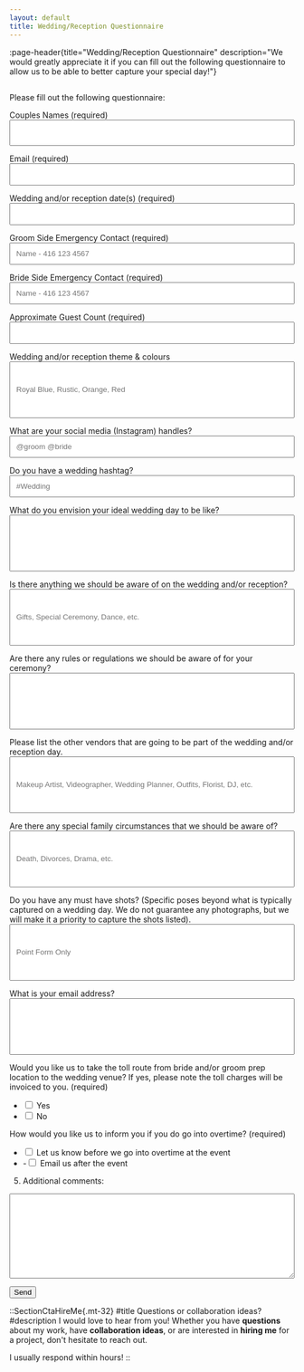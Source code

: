 ```yaml
---
layout: default
title: Wedding/Reception Questionnaire
---
```


:page-header{title="Wedding/Reception Questionnaire" description="We would greatly appreciate it if you can fill out the following questionnaire to allow us to be able to better capture your special day!"}

##

<form
  action="https://formspree.io/f/mdovqaql"
  method="POST"
>

Please fill out the following questionnaire:

Couples Names (required)
<input type="text" name="name" style="color: black; height: 46px; width: 100%; padding: 10px;" aria-required="true">

Email (required)
<input type="email" name="email" style="color: black; width: 100%; padding: 10px;" aria-required="true">

Wedding and/or reception date(s) (required)
<input type="email" name="email" style="color: black; width: 100%; padding: 10px;" aria-required="true">

Groom Side Emergency Contact (required)
<input type="email" name="email" style="color: black; width: 100%; padding: 10px;" placeholder="Name - 416 123 4567" aria-required="true">

Bride Side Emergency Contact (required)
<input type="email" name="email" style="color: black; width: 100%; padding: 10px;" placeholder="Name - 416 123 4567" aria-required="true">

Approximate Guest Count (required)
<input type="email" name="email" style="color: black; width: 100%; padding: 10px;" aria-required="true">

Wedding and/or reception theme & colours
<input type="email" name="email" style="color: black; width: 100%; padding: 10px; height: 100px;"  placeholder="Royal Blue, Rustic, Orange, Red">

What are your social media (Instagram) handles?
<input type="email" name="email" style="color: black; width: 100%; padding: 10px;" placeholder="@groom @bride" >

Do you have a wedding hashtag?
<input type="email" name="email" style="color: black; width: 100%; padding: 10px;" placeholder="#Wedding">

What do you envision your ideal wedding day to be like?
<input type="email" name="email" style="color: black; width: 100%; padding: 10px; height: 100px;">

Is there anything we should be aware of on the wedding and/or reception?
<input type="email" name="email" style="color: black; width: 100%; padding: 10px; height: 100px;" placeholder="Gifts, Special Ceremony, Dance, etc.">

Are there any rules or regulations we should be aware of for your ceremony?
<input type="email" name="email" style="color: black; width: 100%; padding: 10px; height: 100px;">

Please list the other vendors that are going to be part of the wedding and/or reception day.
<input type="email" name="email" style="color: black; width: 100%; padding: 10px; height: 100px;" placeholder="Makeup Artist, Videographer, Wedding Planner, Outfits, Florist, DJ, etc.">

Are there any special family circumstances that we should be aware of?
<input type="email" name="email" style="color: black; width: 100%; padding: 10px; height: 100px;" placeholder="Death, Divorces, Drama, etc.">

Do you have any must have shots? (Specific poses beyond what is typically captured on a wedding day. We do not guarantee any photographs, but we will make it a priority to capture the shots listed).
<input type="email" name="email" style="color: black; width: 100%; padding: 10px; height: 100px;" placeholder="Point Form Only">

What is your email address?
<input type="email" name="email" style="color: black; width: 100%; padding: 10px; height: 100px;">

Would you like us to take the toll route from bride and/or groom prep location to the wedding venue? If yes, please note the toll charges will be invoiced to you.
(required)
  - <input type="checkbox" name="toll" value="Yes"> Yes
  - <input type="checkbox" name="toll" value="No"> No

How would you like us to inform you if you do go into overtime?
(required)
  - <input type="checkbox" name="overtime" value="Let us know before we go into overtime at the event"> Let us know before we go into overtime at the event
  - -<input type="checkbox" name="overtime" value="Email us after the event"> Email us after the event

5. Additional comments:
<textarea name="comments" style="color: black; width: 100%; height: 150px; padding: 10px; font-size: 14px;"></textarea>

  <button type="submit">Send</button>
</form>





::SectionCtaHireMe{.mt-32}
#title
Questions or collaboration ideas?
#description
I would love to hear from you! Whether you have __questions__ about my work, have __collaboration ideas__, or are interested in __hiring me__ for a project, don't hesitate to reach out.

I usually respond within hours!
::
